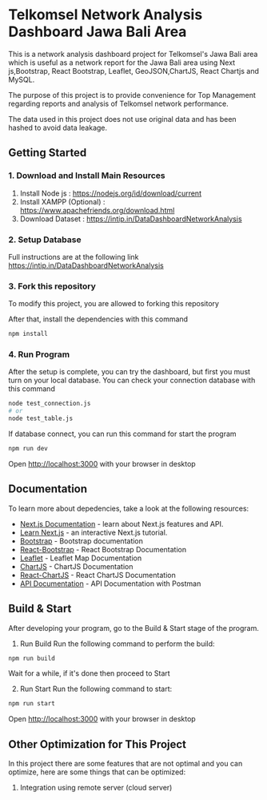 # Telkomsel Network Analysis Dashboard Jawa Bali Area
This is a network analysis dashboard project for Telkomsel's Jawa Bali area which is useful as a network report for the Jawa Bali area using Next js,Bootstrap, React Bootstrap, Leaflet, GeoJSON,ChartJS, React Chartjs and MySQL. 

The purpose of this project is to provide convenience for Top Management regarding reports and analysis of Telkomsel network performance.

The data used in this project does not use original data and has been hashed to avoid data leakage.
## Getting Started
### 1. Download and Install Main Resources
1. Install Node js : https://nodejs.org/id/download/current
2. Install XAMPP (Optional) : https://www.apachefriends.org/download.html
3. Download Dataset : https://intip.in/DataDashboardNetworkAnalysis
### 2. Setup Database
Full instructions are at the following link https://intip.in/DataDashboardNetworkAnalysis
### 3. Fork this repository
To modify this project, you are allowed to forking this repository

After that, install the dependencies with this command
```bash
npm install
```
### 4. Run Program
After the setup is complete, you can try the dashboard, but first you must turn on your local database. 
You can check your connection database with this command
```bash
node test_connection.js
# or
node test_table.js
```
If database connect, you can run this command for start the program
```bash
npm run dev
```
Open [http://localhost:3000](http://localhost:3000) with your browser in desktop


## Documentation

To learn more about depedencies, take a look at the following resources:

- [Next.js Documentation](https://nextjs.org/docs) - learn about Next.js features and API.
- [Learn Next.js](https://nextjs.org/learn-pages-router) - an interactive Next.js tutorial.
- [Bootstrap](https://getbootstrap.com/docs/5.3/getting-started/introduction/) - Bootstrap documentation
- [React-Bootstrap](https://react-bootstrap.netlify.app/docs/getting-started/introduction) - React Bootstrap Documentation
- [Leaflet](https://leafletjs.com/index.html) - Leaflet Map Documentation
- [ChartJS](https://www.chartjs.org/docs/latest/) - ChartJS Documentation
- [React-ChartJS](https://react-chartjs-2.js.org/) - React ChartJS Documentation
- [API Documentation](https://documenter.getpostman.com/view/40227475/2sAYQcDpuW#8c3bff3c-3023-4e19-9dc9-91728ef6d2d0) - API Documentation with Postman


## Build & Start
After developing your program, go to the Build & Start stage of the program.
1. Run Build
Run the following command to perform the build:
```bash
npm run build
```
Wait for a while, if it's done then proceed to Start

2. Run Start
Run the following command to start:
```bash
npm run start
```
Open [http://localhost:3000](http://localhost:3000) with your browser in desktop

## Other Optimization for This Project
In this project there are some features that are not optimal and you can optimize, here are some things that can be optimized: 
1. Integration using remote server (cloud server)

